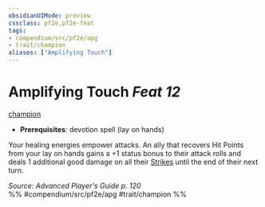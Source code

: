 ```yaml
---
obsidianUIMode: preview
cssclass: pf2e,pf2e-feat
tags:
- compendium/src/pf2e/apg
- trait/champion
aliases: ["Amplifying Touch"]
---
```

# Amplifying Touch  *Feat 12*  
[champion](Reference/Rules/Traits/champion.md "Champion Class Trait")  

- **Prerequisites**: devotion spell (lay on hands)

Your healing energies empower attacks. An ally that recovers Hit Points from your lay on hands gains a +1 status bonus to their attack rolls and deals 1 additional good damage on all their [Strikes](strike.md) until the end of their next turn.

*Source: Advanced Player's Guide p. 120*  
%% #compendium/src/pf2e/apg #trait/champion %%